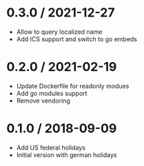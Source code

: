 # 0.3.0 / 2021-12-27

  * Allow to query localized name
  * Add ICS support and switch to go embeds

# 0.2.0 / 2021-02-19

  * Update Dockerfile for readonly modues
  * Add go modules support
  * Remove vendoring

# 0.1.0 / 2018-09-09

  * Add US federal holidays
  * Initial version with german holidays
